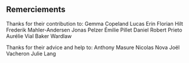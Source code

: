 ## Remerciements

Thanks for their contribution to:
Gemma Copeland
Lucas Erin
Florian Hilt
Frederik Mahler-Andersen
Jonas Pelzer
Émilie Pillet
Daniel Robert Prieto
Aurélie Vial
Baker Wardlaw

Thanks for their advice and help to:
Anthony Masure
Nicolas Nova
Joël Vacheron
Julie Lang


